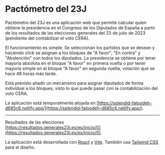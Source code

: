 # Pactómetro del 23J

Pactómetro del 23J es una aplicación web que permite calcular quien obtiene la presidencia en el Congreso de los Diputados de España a partir de los resultados de las elecciones generales del 23 de julio de 2023 (pendiente del contabilizar el voto CERA).

El funcionamiento es simple. Se seleccionan los partidos que se desean y haciendo click se asignan a los bloques de "A favor", "En contra" y "Abstención" con todos los diputados. La presidencia se obtiene por tener mayoría absoluta en el bloque "A favor" en primera vuelta o por tener mayoría simple en el bloque "A favor" en segunda vuelta, votación que se hace 48 horas más tarde.

Está previsto añadir un mecanismo para asignar diputados de forma individual a los bloques, visto lo que puede pasar con la contabilización del voto CERA.

La aplicación está temporalmente alojada en [https://splendid-faloodeh-d685c6.netlify.app/](https://splendid-faloodeh-d685c6.netlify.app/).

***

Resultados de las elecciones [https://resultados.generales23j.es/es/inicio/0](https://resultados.generales23j.es/es/inicio/0).

La aplicación está desarrollada con [React](https://reactjs.org/) y [Vite](https://vitejs.dev/). También usa [Tailwind CSS](https://tailwindcss.com/) para el diseño.
